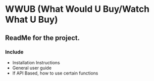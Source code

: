 # WWUB (What Would U Buy/Watch What U Buy)

## ReadMe for the project.
  ### Include
  - Installation Instructions
  - General user guide
  - If API Based, how to use certain functions
